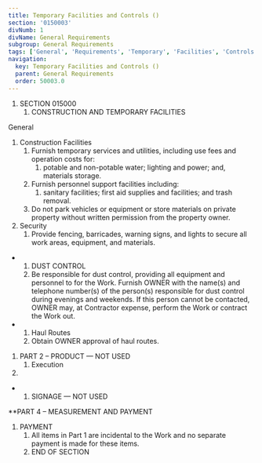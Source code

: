 ```yaml
---
title: Temporary Facilities and Controls ()
section: '0150003'
divNumb: 1
divName: General Requirements
subgroup: General Requirements
tags: ['General', 'Requirements', 'Temporary', 'Facilities', 'Controls', '()']
navigation:
  key: Temporary Facilities and Controls ()
  parent: General Requirements
  order: 50003.0
---
```


1. SECTION 015000
   1. CONSTRUCTION AND TEMPORARY FACILITIES

General
1. Construction Facilities
   1. Furnish temporary services and utilities, including use fees and operation costs for:
      1. potable and non-potable water; lighting and power; and, materials storage.
   1. Furnish personnel support facilities including:
      1. sanitary facilities; first aid supplies and facilities; and trash removal.
   1. Do not park vehicles or equipment or store materials on private property without written permission from the property owner.
2. Security
   1. Provide fencing, barricades, warning signs, and lights to secure all work areas, equipment, and materials.

* 
	1. DUST CONTROL
   1. Be responsible for dust control, providing all equipment and personnel to for the Work. Furnish OWNER with the name(s) and telephone number(s) of the person(s) responsible for dust control during evenings and weekends. If this person cannot be contacted, OWNER may, at Contractor expense, perform the Work or contract the Work out.

* 
	1. Haul Routes
   1. Obtain OWNER approval of haul routes.
1. PART 2 – PRODUCT — NOT USED
   1. Execution
1.  

* 
	1. SIGNAGE — NOT USED

 **PART 4 – MEASUREMENT AND PAYMENT
1. PAYMENT
   1. All items in Part 1 are incidental to the Work and no separate payment is made for these items.
   1. END OF SECTION

